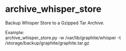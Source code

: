 # archive_whisper_store
Backup Whisper Store to a Gzipped Tar Archive.

Example:  
archive_whisper_store.py -w /var/lib/graphite/whisper -t /storage/backup/graphite/graphite.tar.gz
